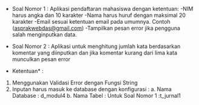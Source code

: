* Soal Nomor 1 :
Aplikasi pendaftaran mahasiswa dengan ketentuan:
-NIM harus angka dan 10 karakter
-Nama harus huruf dengan maksimal 20 karakter
-Email sesuai ketentuan email pada umumnya. Contoh (asprakwebdas@gmail.com)
-Tampilkan pesan error jika pengguna salah menginputkan data.

* Soal Nomor 2 :
Aplikasi untuk menghitung jumlah kata berdasarkan komentar yang diinputkan dan jika komentar 
kurang dari lima kata munculkan pesan error

- Ketentuan* :
1. Menggunakan Validasi Error dengan Fungsi String
2. Inputan harus masuk ke database dengan konfigurasi :
a. Nama Database : d_modul4
b. Nama Tabel	 : 
  	Untuk Soal Nomor 1 :t_jurnal1